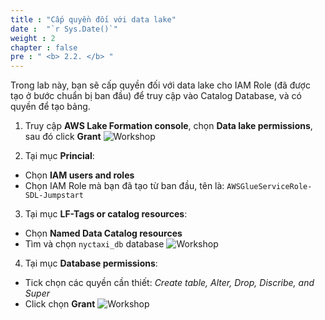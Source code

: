 ```yaml
---
title : "Cấp quyền đối với data lake"
date :  "`r Sys.Date()`" 
weight : 2 
chapter : false
pre : " <b> 2.2. </b> "
---
```

Trong lab này, bạn sẽ cấp quyền đối với data lake cho IAM Role (đã được tạo ở bước chuẩn bị ban đầu) để truy cập vào Catalog Database, và có quyền để tạo bảng.

1. Truy cập **AWS Lake Formation console**, chọn **Data lake permissions**, sau đó click **Grant**
![Workshop](/images/2-data-lake-administrator/grant-data-lake-permission.png)

2. Tại mục **Princial**:
  * Chọn **IAM users and roles**
  * Chọn IAM Role mà bạn đã tạo từ ban đầu, tên là: `AWSGlueServiceRole-SDL-Jumpstart`

3. Tại mục **LF-Tags or catalog resources**:
  * Chọn **Named Data Catalog resources**
  * Tìm và chọn `nyctaxi_db` database
![Workshop](/images/2-data-lake-administrator/grant-data-lake-permission-02.png)

4. Tại mục **Database permissions**:
  * Tick chọn các quyền cần thiết: *Create table, Alter, Drop, Discribe, and Super*
  * Click chọn **Grant**
![Workshop](/images/2-data-lake-administrator/grant-data-lake-permission-03.png)
